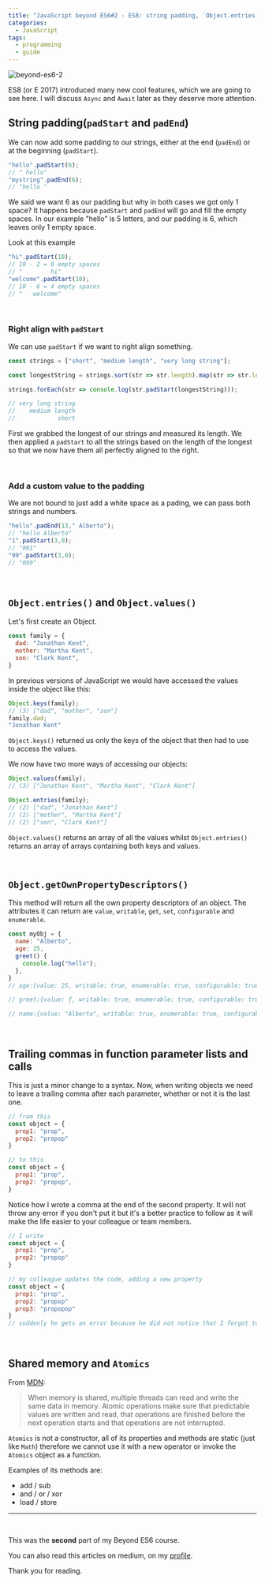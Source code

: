 ```yaml
---
title: "JavaScript beyond ES6#2 - ES8: string padding, `Object.entries()`, `Object.values()` and more"
categories:
  - JavaScript
tags:
  - programming
  - guide
---
```


![beyond-es6-2](https://albertomontalesi.github.io/assets/images/BEYOND-ES6/beyond-es6-card-2.jpg)

ES8 (or E 2017) introduced many new cool features, which we are going to see here. I will discuss `Async` and `Await` later as they deserve more attention.

## String padding(`padStart` and `padEnd`)

We can now add some padding to our strings, either at the end (`padEnd`) or at the beginning (`padStart`).

```js
"hello".padStart(6);
// " hello"
"mystring".padEnd(6);
// "hello "
```

We said we want 6 as our padding but why in both cases we got only 1 space?
It happens because `padStart` and `padEnd` will go and fill the empty spaces. In our example "hello" is 5 letters, and our padding is 6, which leaves only 1 empty space.

Look at this example

```js
"hi".padStart(10);
// 10 - 2 = 8 empty spaces
// "        hi"
"welcome".padStart(10);
// 10 - 6 = 4 empty spaces
// "   welcome"
```

&nbsp;

### Right align with `padStart`

We can use `padStart` if we want to right align something.

```js
const strings = ["short", "medium length", "very long string"];

const longestString = strings.sort(str => str.length).map(str => str.length)[0];

strings.forEach(str => console.log(str.padStart(longestString)));

// very long string
//    medium length
//            short
```

First we grabbed the longest of our strings and measured its length. We then applied a `padStart` to all the strings based on the length of the longest so that we now have them all perfectly aligned to the right.

&nbsp;

### Add a custom value to the padding

We are not bound to just add a white space as a pading, we can pass both strings and numbers.

```js
"hello".padEnd(13," Alberto");
// "hello Alberto"
"1".padStart(3,0);
// "001"
"99".padStart(3,0);
// "099"
```

&nbsp;

## `Object.entries()` and `Object.values()`

Let's first create an Object.

```js
const family = {
  dad: "Jonathan Kent",
  mother: "Martha Kent",
  son: "Clark Kent",
}
```

In previous versions of JavaScript we would have accessed the values inside the object like this:

```js
Object.keys(family);
// (3) ["dad", "mother", "son"]
family.dad;
"Jonathan Kent"
```

`Object.keys()` returned us only the keys of the object that then had to use to access the values.

We now have two more ways of accessing our objects:

```js
Object.values(family);
// (3) ["Jonathan Kent", "Martha Kent", "Clark Kent"]

Object.entries(family);
// (2) ["dad", "Jonathan Kent"]
// (2) ["mother", "Martha Kent"]
// (2) ["son", "Clark Kent"]
```

`Object.values()` returns an array of all the values whilst `Object.entries()` returns an array of arrays containing both keys and values.

&nbsp;

## `Object.getOwnPropertyDescriptors()`

This method will return all the own property descriptors of an object.
The attributes it can return are `value`, `writable`, `get`, `set`, `configurable` and `enumerable`.

``` js
const myObj = {
  name: "Alberto",
  age: 25,
  greet() {
    console.log("hello");
  },
}
// age:{value: 25, writable: true, enumerable: true, configurable: true}

// greet:{value: ƒ, writable: true, enumerable: true, configurable: true}

// name:{value: "Alberto", writable: true, enumerable: true, configurable: true}
```

&nbsp;

## Trailing commas in function parameter lists and calls

This is just a minor change to a syntax. Now, when writing objects we need to leave a trailing comma after each parameter, whether or not it is the last one.

``` js
// from this
const object = {
  prop1: "prop",
  prop2: "propop"
}

// to this
const object = {
  prop1: "prop",
  prop2: "propop",
}
```

Notice how I wrote a comma at the end of the second property.
It will not throw any error if you don't put it but it's a better practice to follow as it will make the life easier to your colleague or team members.

```js
// I write
const object = {
  prop1: "prop",
  prop2: "propop"
}

// my colleague updates the code, adding a new property
const object = {
  prop1: "prop",
  prop2: "propop"
  prop3: "propopop"
}
// suddenly he gets an error because he did not notice that I forgot to leave a comma at the end of the last parameter.
```


&nbsp;

## Shared memory and `Atomics`

From [MDN](https://developer.mozilla.org/en-US/docs/Web/JavaScript/Reference/Global_Objects/Atomics):

> When memory is shared, multiple threads can read and write the same data in memory. Atomic operations make sure that predictable values are written and read, that operations are finished before the next operation starts and that operations are not interrupted.

`Atomics` is not a constructor, all of its properties and methods are static (just like `Math`) therefore we cannot use it with a new operator or invoke the `Atomics` object as a function.

Examples of its methods are:

- add / sub
- and / or / xor
- load / store

---

&nbsp;

This was the **second** part of my Beyond ES6 course.

You can also read this articles on medium, on my [profile](https://medium.com/@labby92).


Thank you for reading.